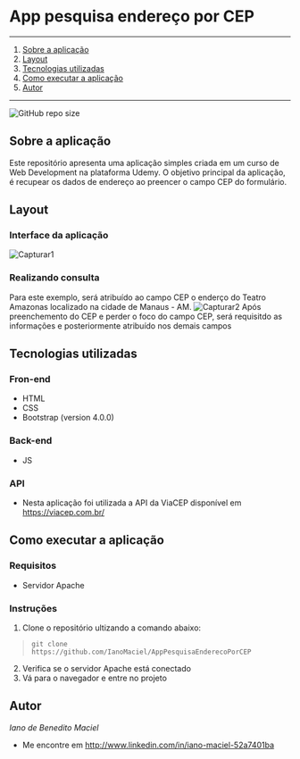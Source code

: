 # App pesquisa endereço por CEP
*******
1. [Sobre a aplicação](sobreAplicação)
2. [Layout](layout)
3. [Tecnologias utilizadas](tecUtlizadas)
4. [Como executar a aplicação](aplication)
5. [Autor](autor)
*******
![GitHub repo size](https://img.shields.io/github/languages/code-size/IanoMaciel/AppPesquisaEnderecoPorCEP)

## Sobre a aplicação  
Este repositório apresenta uma aplicação simples criada em um curso de Web Development na plataforma Udemy. O objetivo principal da aplicação, é recupear os dados de endereço ao preencer o campo CEP do formulário. 

## Layout 

### Interface da aplicação
![Capturar1](https://user-images.githubusercontent.com/71051791/126836271-3c470c56-e1ea-4028-8034-240c2d676953.JPG)

### Realizando consulta
Para este exemplo, será atribuído ao campo CEP o enderço do Teatro Amazonas localizado na cidade de Manaus - AM.
![Capturar2](https://user-images.githubusercontent.com/71051791/126842081-1e997992-4ddd-450e-8923-1fee232fbbb7.JPG)
Após preenchemento do CEP e perder o foco do campo CEP, será requisitdo as informações e posteriormente atribuído nos demais campos 

## Tecnologias utilizadas
### Fron-end
+ HTML
+ CSS
+ Bootstrap (version 4.0.0)

### Back-end
+ JS

### API
+ Nesta aplicação foi utilizada a API da ViaCEP disponível em https://viacep.com.br/ 

## Como executar a aplicação
### Requisitos
+ Servidor Apache
### Instruções
1. Clone o repositório ultizando a comando abaixo:
>`git clone https://github.com/IanoMaciel/AppPesquisaEnderecoPorCEP`
2. Verifica se o servidor Apache está conectado
3. Vá para o navegador e entre no projeto

## Autor 
*Iano de Benedito Maciel*
* Me encontre em http://www.linkedin.com/in/iano-maciel-52a7401ba
